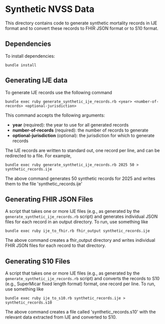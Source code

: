# Synthetic NVSS Data

This directory contains code to generate synthetic mortality records in IJE format and to convert
these records to FHIR JSON format or to S10 format.

## Dependencies

To install dependencies:

```
bundle install
```

## Generating IJE data

To generate IJE records use the following command

```
bundle exec ruby generate_synthetic_ije_records.rb <year> <number-of-records> <optional-jurisdiction>
```

This command accepts the following arguments:

* **year** (required): the year to use for all generated records
* **number-of-records** (required): the number of records to generate
* **optional-jurisdiction** (optional): the jurisdiction for which to generate records

The IJE records are written to standard out, one record per line, and can be redirected to a file. For example,

```
bundle exec ruby generate_synthetic_ije_records.rb 2025 50 > synthetic_records.ije
```

The above command generates 50 synthetic records for 2025 and writes them to the file 'synthetic_records.ije'

## Generating FHIR JSON Files

A script that takes one or more IJE files (e.g., as generated by the `generate_synthetic_ije_records.rb` script) and generates individual JSON files for each record in an output directory. To run, use something like

```
bundle exec ruby ije_to_fhir.rb fhir_output synthetic_records.ije
```

The above command creates a fhir_output directory and writes individual FHIR JSON files for each record to that directory.

## Generating S10 Files

A script that takes one or more IJE files (e.g., as generated by the `generate_synthetic_ije_records.rb` script) and converts the records to S10 (e.g., SuperMicar fixed length format) format, one record per line. To run, use something like

```
bundle exec ruby ije_to_s10.rb synthetic_records.ije > synthetic_records.s10
```

The above command creates a file called 'synthetic_records.s10' with the relevant data extracted from IJE and converted to S10.
